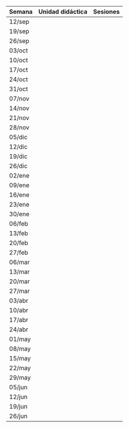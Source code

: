 | Semana | Unidad didáctica | Sesiones |
| ------ | ---------------- | -------- |
| 12/sep |                  |          |
| 19/sep |                  |          |
| 26/sep |                  |          |
| 03/oct |                  |          |
| 10/oct |                  |          |
| 17/oct |                  |          |
| 24/oct |                  |          |
| 31/oct |                  |          |
| 07/nov |                  |          |
| 14/nov |                  |          |
| 21/nov |                  |          |
| 28/nov |                  |          |
| 05/dic |                  |          |
| 12/dic |                  |          |
| 19/dic |                  |          |
| 26/dic |                  |          |
| 02/ene |                  |          |
| 09/ene |                  |          |
| 16/ene |                  |          |
| 23/ene |                  |          |
| 30/ene |                  |          |
| 06/feb |                  |          |
| 13/feb |                  |          |
| 20/feb |                  |          |
| 27/feb |                  |          |
| 06/mar |                  |          |
| 13/mar |                  |          |
| 20/mar |                  |          |
| 27/mar |                  |          |
| 03/abr |                  |          |
| 10/abr |                  |          |
| 17/abr |                  |          |
| 24/abr |                  |          |
| 01/may |                  |          |
| 08/may |                  |          |
| 15/may |                  |          |
| 22/may |                  |          |
| 29/may |                  |          |
| 05/jun |                  |          |
| 12/jun |                  |          |
| 19/jun |                  |          |
| 26/jun |                  |          |
